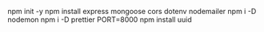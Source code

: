 npm init -y
npm install express mongoose cors dotenv nodemailer 
npm i -D nodemon
npm i -D prettier
PORT=8000
npm install uuid